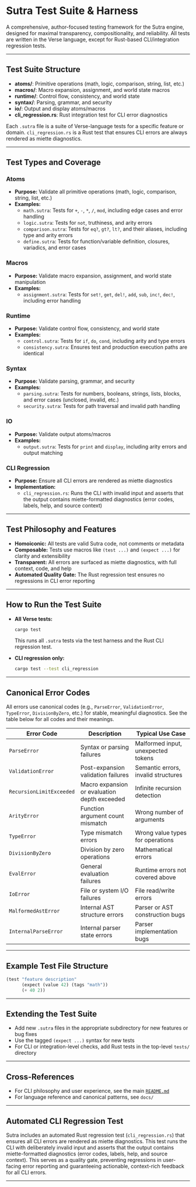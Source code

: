 # Sutra Test Suite & Harness

A comprehensive, author-focused testing framework for the Sutra engine, designed for maximal transparency, compositionality, and reliability. All tests are written in the Verse language, except for Rust-based CLI/integration regression tests.

---

## Test Suite Structure

- **atoms/**: Primitive operations (math, logic, comparison, string, list, etc.)
- **macros/**: Macro expansion, assignment, and world state macros
- **runtime/**: Control flow, consistency, and world state
- **syntax/**: Parsing, grammar, and security
- **io/**: Output and display atoms/macros
- **cli_regression.rs**: Rust integration test for CLI error diagnostics

Each `.sutra` file is a suite of Verse-language tests for a specific feature or domain. `cli_regression.rs` is a Rust test that ensures CLI errors are always rendered as miette diagnostics.

---

## Test Types and Coverage

### Atoms
- **Purpose:** Validate all primitive operations (math, logic, comparison, string, list, etc.)
- **Examples:**
  - `math.sutra`: Tests for `+`, `-`, `*`, `/`, `mod`, including edge cases and error handling
  - `logic.sutra`: Tests for `not`, truthiness, and arity errors
  - `comparison.sutra`: Tests for `eq?`, `gt?`, `lt?`, and their aliases, including type and arity errors
  - `define.sutra`: Tests for function/variable definition, closures, variadics, and error cases

### Macros
- **Purpose:** Validate macro expansion, assignment, and world state manipulation
- **Examples:**
  - `assignment.sutra`: Tests for `set!`, `get`, `del!`, `add`, `sub`, `inc!`, `dec!`, including error handling

### Runtime
- **Purpose:** Validate control flow, consistency, and world state
- **Examples:**
  - `control.sutra`: Tests for `if`, `do`, `cond`, including arity and type errors
  - `consistency.sutra`: Ensures test and production execution paths are identical

### Syntax
- **Purpose:** Validate parsing, grammar, and security
- **Examples:**
  - `parsing.sutra`: Tests for numbers, booleans, strings, lists, blocks, and error cases (unclosed, invalid, etc.)
  - `security.sutra`: Tests for path traversal and invalid path handling

### IO
- **Purpose:** Validate output atoms/macros
- **Examples:**
  - `output.sutra`: Tests for `print` and `display`, including arity errors and output matching

### CLI Regression
- **Purpose:** Ensure all CLI errors are rendered as miette diagnostics
- **Implementation:**
  - `cli_regression.rs`: Runs the CLI with invalid input and asserts that the output contains miette-formatted diagnostics (error codes, labels, help, and source context)

---

## Test Philosophy and Features

- **Homoiconic:** All tests are valid Sutra code, not comments or metadata
- **Composable:** Tests use macros like `(test ...)` and `(expect ...)` for clarity and extensibility
- **Transparent:** All errors are surfaced as miette diagnostics, with full context, code, and help
- **Automated Quality Gate:** The Rust regression test ensures no regressions in CLI error reporting

---

## How to Run the Test Suite

- **All Verse tests:**
  ```sh
  cargo test
  ```
  This runs all `.sutra` tests via the test harness and the Rust CLI regression test.

- **CLI regression only:**
  ```sh
  cargo test --test cli_regression
  ```

---

## Canonical Error Codes

All errors use canonical codes (e.g., `ParseError`, `ValidationError`, `TypeError`, `DivisionByZero`, etc.) for stable, meaningful diagnostics. See the table below for all codes and their meanings.

| Error Code               | Description                                  | Typical Use Case                    |
| ------------------------ | -------------------------------------------- | ----------------------------------- |
| `ParseError`             | Syntax or parsing failures                   | Malformed input, unexpected tokens  |
| `ValidationError`        | Post-expansion validation failures           | Semantic errors, invalid structures |
| `RecursionLimitExceeded` | Macro expansion or evaluation depth exceeded | Infinite recursion detection        |
| `ArityError`             | Function argument count mismatch             | Wrong number of arguments           |
| `TypeError`              | Type mismatch errors                         | Wrong value types for operations    |
| `DivisionByZero`         | Division by zero operations                  | Mathematical errors                 |
| `EvalError`              | General evaluation failures                  | Runtime errors not covered above    |
| `IoError`                | File or system I/O failures                  | File read/write errors              |
| `MalformedAstError`      | Internal AST structure errors                | Parser or AST construction bugs     |
| `InternalParseError`     | Internal parser state errors                 | Parser implementation bugs          |

---

## Example Test File Structure

```lisp
(test "feature description"
      (expect (value 42) (tags "math"))
      (+ 40 2))
```

---

## Extending the Test Suite

- Add new `.sutra` files in the appropriate subdirectory for new features or bug fixes
- Use the tagged `(expect ...)` syntax for new tests
- For CLI or integration-level checks, add Rust tests in the top-level `tests/` directory

---

## Cross-References

- For CLI philosophy and user experience, see the main [`README.md`](../README.md)
- For language reference and canonical patterns, see `docs/`

---

## Automated CLI Regression Test

Sutra includes an automated Rust regression test (`cli_regression.rs`) that ensures all CLI errors are rendered as miette diagnostics. This test runs the CLI with deliberately invalid input and asserts that the output contains miette-formatted diagnostics (error codes, labels, help, and source context). This serves as a quality gate, preventing regressions in user-facing error reporting and guaranteeing actionable, context-rich feedback for all CLI errors.

---
